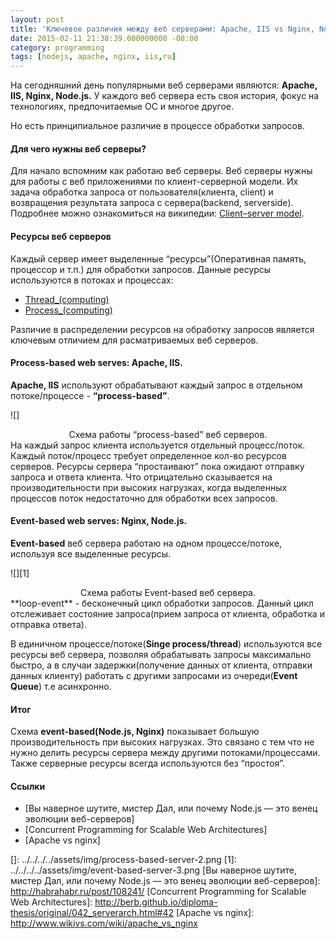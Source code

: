 ```yaml
---
layout: post
title: 'Ключевое различия между веб серверами: Apache, IIS vs Nginx, Node.js'
date: 2015-02-11 21:38:39.000000000 -08:00
category: programming
tags: [nodejs, apache, nginx, iis,ru]
---
```

На сегодняшний день популярными веб серверами являются: **Apache, IIS, Nginx, Node.js.** У каждого веб сервера есть своя история, фокус на технологиях, предпочитаемые ОС и многое другое.

Но есть принципиальное различие в процессе обработки запросов.

#### Для чего нужны веб серверы?

Для начало вспомним как работаю веб серверы. Веб серверы нужны для работы с веб приложениями по клиент-серверной модели. Их задача обработка запроса от пользователя(клиента, client) и возвращения результата запроса с сервера(backend, serverside). Подробнее можно ознакомиться на википедии: [Client–server model].

#### Ресурсы веб серверов

Каждый сервер имеет выделенные “ресурсы”(Оперативная память, процессор и т.п.) для обработки запросов. Данные ресурсы используются в потоках и процессах:

-   [Thread\_(computing)]
-   [Process\_(computing)]

Различие в распределении ресурсов на обработку запросов является ключевым отличием для расматриваемых веб серверов.

  [Client–server model]: http://en.wikipedia.org/wiki/Client%E2%80%93server_model
  [Thread\_(computing)]: http://en.wikipedia.org/wiki/Thread_(computing)
  [Process\_(computing)]: http://en.wikipedia.org/wiki/Process_(computing)
#### Process-based web serves: Apache, IIS.

**Apache, IIS** используют обрабатывают каждый запрос в отдельном потоке/процессе - **“process-based”**.

![]

<center>
Схема работы “process-based” веб серверов.

</center>
На каждый запрос клиента используется отдельный процесс/поток. Каждый поток/процесс требует определенное кол-во ресурсов серверов. Ресурсы сервера “простаивают” пока ожидают отправку запроса и ответа клиента. Что отрицательно сказывается на производительности при высоких нагрузках, когда выделенных процессов поток недостаточно для обработки всех запросов.

#### Event-based web serves: Nginx, Node.js.

**Event-based** веб сервера работаю на одном процессе/потоке, используя все выделенные ресурсы.

![][1]

<center>
Схема работы Event-based веб сервера.

</center>
**loop-event** - бесконечный цикл обработки запросов. Данный цикл отслеживает состояние запроса(прием запроса от клиента, обработка и отправка ответа).

В единичном процессе/потоке(**Singe process/thread**) используются все ресурсы веб сервера, позволяя обрабатывать запросы максимально быстро, а в случаи задержки(получение данных от клиента, отправки данных клиенту) работать с другими запросами из очереди(**Event Queue**) т.е асинхронно.

#### Итог

Схема **event-based(Node.js, Nginx)** показывает большую производительность при высоких нагрузках. Это связано с тем что не нужно делить ресурсы сервера между другими потоками/процессами. Также серверные ресурсы всегда используются без “простоя”.

#### Ссылки

-   [Вы наверное шутите, мистер Дал, или почему Node.js — это венец эволюции веб-серверов]
-   [Concurrent Programming for Scalable Web Architectures]
-   [Apache vs nginx]

  []: ../../../../assets/img/process-based-server-2.png
  [1]: ../../../../assets/img/event-based-server-3.png
  [Вы наверное шутите, мистер Дал, или почему Node.js — это венец эволюции веб-серверов]: http://habrahabr.ru/post/108241/
  [Concurrent Programming for Scalable Web Architectures]: http://berb.github.io/diploma-thesis/original/042_serverarch.html#42
  [Apache vs nginx]: http://www.wikivs.com/wiki/apache_vs_nginx